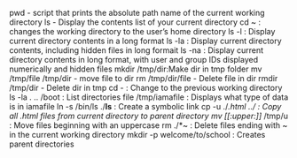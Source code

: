 pwd - script that prints the absolute path name of the current working directory
ls - Display the contents list of your current directory
cd ~ : changes the working directory to the user’s home directory
ls -l : Display current directory contents in a long format
ls -la : Display current directory contents, including hidden files in long formait
ls -na : Display current directory contents in long format, with user and group IDs displayed numerically and hidden files
mkdir /tmp/dir:Make dir in tmp folder
mv /tmp/file /tmp/dir - move file to dir
rm /tmp/dir/file - Delete file in dir
rmdir /tmp/dir - Delete dir in tmp
cd - : Change to the previous working directory
ls -la . .. /boot : List directories
file /tmp/iamafile : Displays what type of data is in iamafile
ln -s /bin/ls ./__ls__ : Create a symbolic link
cp -u ./*.html ../ : Copy all .html files from current directory to parent directory
mv [[:upper:]]* /tmp/u : Move files beginning with an uppercase
rm ./*~ : Delete files ending with ~ in the current working directory
mkdir -p welcome/to/school : Creates parent directories
